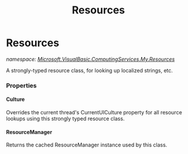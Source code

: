 ﻿---
title: Resources
---

# Resources
_namespace: [Microsoft.VisualBasic.ComputingServices.My.Resources](N-Microsoft.VisualBasic.ComputingServices.My.Resources.html)_

A strongly-typed resource class, for looking up localized strings, etc.




### Properties

#### Culture
Overrides the current thread's CurrentUICulture property for all
 resource lookups using this strongly typed resource class.
#### ResourceManager
Returns the cached ResourceManager instance used by this class.
